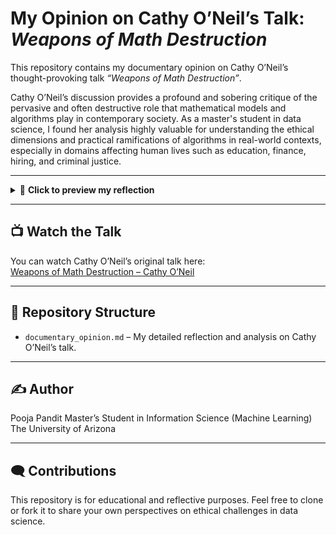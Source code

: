 # My Opinion on Cathy O’Neil’s Talk: *Weapons of Math Destruction*

This repository contains my documentary opinion on Cathy O’Neil’s thought-provoking talk *“Weapons of Math Destruction”*. 

Cathy O’Neil’s discussion provides a profound and sobering critique of the pervasive and often destructive role that mathematical models and algorithms play in contemporary society. As a master's student in data science, I found her analysis highly valuable for understanding the ethical dimensions and practical ramifications of algorithms in real-world contexts, especially in domains affecting human lives such as education, finance, hiring, and criminal justice.

---

<details>
<summary>📖 <b>Click to preview my reflection</b></summary>

> *“Cathy O’Neil’s discussion on *Weapons of Math Destruction* offers a profound and sobering critique of the pervasive and often destructive role that mathematical models and algorithms play in contemporary society. As a master's student reflecting on her insights, I find her analysis highly valuable for understanding the ethical dimensions and practical ramifications of data science in real-world contexts, especially in domains affecting human lives such as education, finance, hiring, and criminal justice.”*

</details>

---

## 📺 Watch the Talk
You can watch Cathy O’Neil’s original talk here:  
[Weapons of Math Destruction – Cathy O’Neil](https://www.youtube.com/watch?v=TQHs8SA1qpk)  

---

## 📂 Repository Structure
- `documentary_opinion.md` – My detailed reflection and analysis on Cathy O’Neil’s talk.

---

## ✍️ Author
Pooja Pandit 
Master’s Student in Information Science (Machine Learning) 
The University of Arizona  

---

## 🗨️ Contributions
This repository is for educational and reflective purposes. Feel free to clone or fork it to share your own perspectives on ethical challenges in data science.
